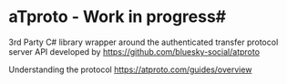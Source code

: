 # aTproto - Work in progress#

3rd Party C# library wrapper around the authenticated transfer protocol server API developed by https://github.com/bluesky-social/atproto 

Understanding the protocol https://atproto.com/guides/overview
